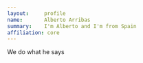 ```yaml
---
layout:     profile
name:       Alberto Arribas
summary:    I'm Alberto and I'm from Spain
affiliation: core
---
```

We do what he says
